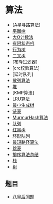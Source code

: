 

# 算法

- [A星寻路算法]
- [平衡树](balance_tree.md)
- [大O计数法](big_o_notation.md)
- [有限状态机](fsm.md)
- [行为树](behavior_tree.md)
- [二叉树](binary_tree.md)
- [布隆过滤器]
- [crc校验算法]
- [延时队列]
- [散列算法](hash.md)
- [堆](heap.md)
- [KMP算法]
- [LRU算法](lru.md)
- [最小生成树](minimum_spanning_tree.md)
- [链表](li)
- [MurmurHash算法](murmur_hash.md)
- [队列](queue.md)
- [红黑树](rb_tree.md)
- [环形队列](ring_buffer.md)
- [最短路径算法](shortest_path_problem.md)
- [跳表](skiplist.md)
- [排序算法总结](sort.md)
- [栈](stack.md)
- [树](tree.md)



## 题目

- [八皇后问题](eight_queen.md)

